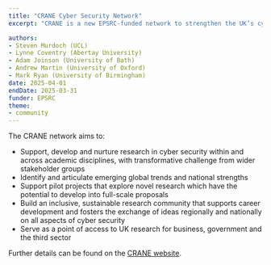 ```yaml
---
title: "CRANE Cyber Security Network"
excerpt: "CRANE is a new EPSRC-funded network to strengthen the UK’s cybersecurity research ecosystem.  It will evaluate new technologies and threats, and opportunities for novel research to bring tangible security interventions."

authors:
- Steven Murdoch (UCL)
- Lynne Coventry (Abertay University)
- Adam Joinson (University of Bath)
- Andrew Martin (University of Oxford)
- Mark Ryan (University of Birmingham)
date: 2025-04-01
endDate: 2025-03-31
funder: EPSRC
theme:
- community
---
```


The CRANE network aims to:

- Support, develop and nurture research in cyber security within and across academic disciplines, with transformative challenge from wider stakeholder groups
- Identify and articulate emerging global trends and national strengths
- Support pilot projects that explore novel research which have the potential to develop into full-scale proposals
- Build an inclusive, sustainable research community that supports career development and fosters the exchange of ideas regionally and nationally on all aspects of cyber security
- Serve as a point of access to UK research for business, government and the third sector

Further details can be found on the [CRANE website](https://crane.ac.uk/).
